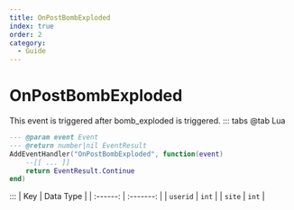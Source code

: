 ```yaml
---
title: OnPostBombExploded
index: true
order: 2
category:
  - Guide
---
```


# OnPostBombExploded
This event is triggered after bomb_exploded is triggered.
::: tabs
@tab Lua
```lua
--- @param event Event
--- @return number|nil EventResult
AddEventHandler("OnPostBombExploded", function(event)
    --[[ ... ]]
    return EventResult.Continue
end)
```

:::
|    Key   | Data Type |
| :------: | :-------: |
| `userid` |   `int`   |
|  `site`  |   `int`   |